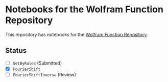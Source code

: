 # Notebooks for the Wolfram Function Repository

This repository has notebooks for the [Wolfram Function Repository](https://resources.wolframcloud.com/FunctionRepository/).

## Status

- [ ] `SetByRules` (Submitted)
- [x] [`FourierShift`](https://resources.wolframcloud.com/FunctionRepository/resources/FourierShift)
- [ ] `FourierShiftInverse` (Review)
